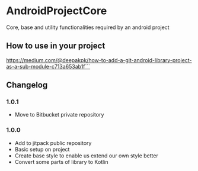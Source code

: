 # AndroidProjectCore

Core, base and utility functionalities required by an android project

## How to use in your project
https://medium.com/@deepakpk/how-to-add-a-git-android-library-project-as-a-sub-module-c713a653ab1f```

## Changelog
### 1.0.1
- Move to Bitbucket private repository

### 1.0.0
- Add to jitpack public repository
- Basic setup on project
- Create base style to enable us extend our own style better
- Convert some parts of library to Kotlin
